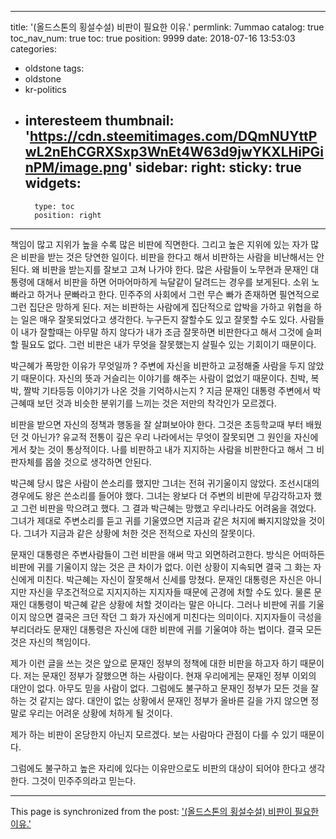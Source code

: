 
---
title: '(올드스톤의 횡설수설) 비판이 필요한 이유.'
permlink: 7ummao
catalog: true
toc_nav_num: true
toc: true
position: 9999
date: 2018-07-16 13:53:03
categories:
- oldstone
tags:
- oldstone
- kr-politics
- interesteem
thumbnail: 'https://cdn.steemitimages.com/DQmNUYttPwL2nEhCGRXSxp3WnEt4W63d9jwYKXLHiPGinPM/image.png'
sidebar:
    right:
        sticky: true
widgets:
    -
        type: toc
        position: right
---


책임이 많고 지위가 높을 수록 많은 비판에 직면한다. 그리고 높은 지위에 있는 자가 많은 비판을 받는 것은 당연한 일이다. 비판을 한다고 해서 비판하는 사람을 비난해서는 안된다. 왜 비판을 받는지를 잘보고 고쳐 나가야 한다.  많은 사람들이 노무현과 문재인 대통령에 대해서 비판을 하면 어마어마하게 늑달같이 달려드는 경우를 보게된다. 소위 노빠라고 하거나 문빠라고 한다. 민주주의 사회에서 그런 무슨 빠가 존재하면 필연적으로 그런 집단은 망하게 된다.
저는 비판하는 사람에게 집단적으로 압박을 가하고 위협을 하는 일은 매우 잘못되었다고 생각한다. 누구든지 잘할수도 있고 잘못할 수도 있다. 사람들이 내가 잘할때는 아무말 하지 않다가 내가 조금 잘못하면 비판한다고 해서 그것에 슬퍼할 필요도 없다. 그런 비판은 내가 무엇을 잘못했는지 살필수 있는 기회이기 때문이다.

박근혜가 폭망한 이유가 무엇일까 ? 주변에 자신을 비판하고 교정해줄 사람을 두지 않았기 때문이다. 자신의 뜻과 거슬리는 이야기를 해주는 사람이 없었기 때문이다. 친박, 복박, 짤박 기타등등 이야기가 나온 것을 기억하시는지 ?
지금 문재인 대통령 주변에서 박근혜때 보던 것과 비슷한 분위기를 느끼는 것은 저만의 착각인가 모르겠다. 

비판을 받으면 자신의 정책과 행동을 잘 살펴보아야 한다. 그것은 초등학교때 부터 배웠던 것 아닌가? 유교적 전통이 깊은 우리 나라에서는 무엇이 잘못되면 그 원인을 자신에게서 찾는 것이 통상적이다. 나를 비판하고 내가 지지하는 사람을 비판한다고 해서 그 비판자체를 몹쓸 것으로 생각하면 안된다. 

박근혜 당시 많은 사람이 쓴소리를 했지만 그녀는 전혀 귀기울이지 않았다. 조선시대의 경우에도 왕은 쓴소리를 들어야 했다. 그녀는 왕보다 더 주변의 비판에 무감각하고자 했고 그런 비판을 막으려고 했다. 그 결과 박근혜는 망했고 우리나라도 어려움을 겪었다. 그녀가 제대로 주변소리를 듣고 귀를 기울였으면 지금과 같은 처지에 빠지지않았을 것이다. 그녀가 지금과 같은 상황에 처한 것은 전적으로 자신의 잘못이다.

문재인 대통령은 주변사람들이 그런 비판을 애써 막고 외면하려고한다. 방식은 어떠하든 비판에 귀를 기울이지 않는 것은 큰 차이가 없다. 이런 상황이 지속되면 결국 그 화는 자신에게 미친다. 박근혜는 자신이 잘못해서 신세를 망쳤다. 문재인 대통령은 자신은 아니지만 자신을 무조건적으로 지지지하는 지지자들 때문에 곤경에 처할 수도 있다. 물론 문재인 대통령이 박근혜 같은 상황에 처할 것이라는 말은 아니다. 그러나 비판에 귀를 기울이지 않으면 결국은 크던 작던 그 화가 자신에게 미친다는 의미이다. 지지자들이 극성을 부리더라도 문재인 대통령은 자신에 대한 비판에 귀를 기울여야 하는 법이다. 결국 모든 것은 자신의 책임이다.

제가 이런 글을 쓰는 것은 앞으로 문재인 정부의 정책에 대한 비판을 하고자 하기 때문이다. 
저는 문재인 정부가 잘했으면 하는 사람이다. 현재 우리에게는 문재인 정부 이외의 대안이 없다. 아무도 믿을 사람이 없다.
그럼에도 불구하고 문재인 정부가 모든 것을 잘하는 것 같지는 않다. 대안이 없는 상황에서 문재인 정부가 올바른 길을 가지 않으면 정말로 우리는 어려운 상황에 처하게 될 것이다.

제가 하는 비판이 온당한지 아닌지 모르겠다. 보는 사람마다 관점이 다를 수 있기 때문이다. 

그럼에도 불구하고 높은 자리에 있다는 이유만으로도 비판의 대상이 되어야 한다고 생각한다. 
그것이 민주주의라고 믿는다.

- - -

This page is synchronized from the post: ['(올드스톤의 횡설수설) 비판이 필요한 이유.'](https://steemit.com/@oldstone/7ummao)
